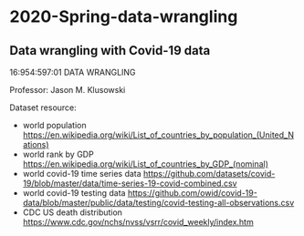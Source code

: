 # 2020-Spring-data-wrangling
## Data wrangling with Covid-19 data
16:954:597:01 DATA WRANGLING 

Professor: Jason M. Klusowski

Dataset resource:
- world population
https://en.wikipedia.org/wiki/List_of_countries_by_population_(United_Nations)
- world rank by GDP
https://en.wikipedia.org/wiki/List_of_countries_by_GDP_(nominal)
- world covid-19 time series data
https://github.com/datasets/covid-19/blob/master/data/time-series-19-covid-combined.csv
- world covid-19 testing data
https://github.com/owid/covid-19-data/blob/master/public/data/testing/covid-testing-all-observations.csv
- CDC US death distribution 
https://www.cdc.gov/nchs/nvss/vsrr/covid_weekly/index.htm
